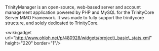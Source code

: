 TrinityManager is an open-source, web-based server and account management application powered by PHP and MySQL for the TrinityCore Server MMO Framework. It was made to fully support the trinitycore structure, and solely dedicated to TrinityCore.

&lt;wiki:gadget url="http://www.ohloh.net/p/480928/widgets/project\_basic\_stats.xml" height="220" border="1"/&gt;